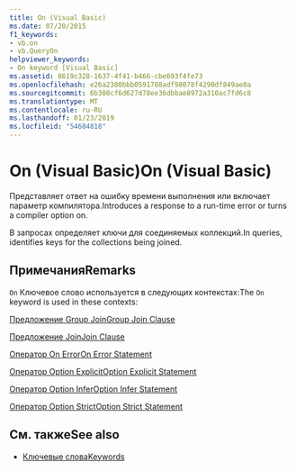 ```yaml
---
title: On (Visual Basic)
ms.date: 07/20/2015
f1_keywords:
- vb.on
- vb.QueryOn
helpviewer_keywords:
- On keyword [Visual Basic]
ms.assetid: 8619c328-1637-4f41-b466-cbe693f4fe73
ms.openlocfilehash: e26a2380bbb0591788adf98078f4290df849ae0a
ms.sourcegitcommit: 6b308cf6d627d78ee36dbbae8972a310ac7fd6c8
ms.translationtype: MT
ms.contentlocale: ru-RU
ms.lasthandoff: 01/23/2019
ms.locfileid: "54684818"
---
```

# <a name="on-visual-basic"></a><span data-ttu-id="02c66-102">On (Visual Basic)</span><span class="sxs-lookup"><span data-stu-id="02c66-102">On (Visual Basic)</span></span>
<span data-ttu-id="02c66-103">Представляет ответ на ошибку времени выполнения или включает параметр компилятора.</span><span class="sxs-lookup"><span data-stu-id="02c66-103">Introduces a response to a run-time error or turns a compiler option on.</span></span>  
  
 <span data-ttu-id="02c66-104">В запросах определяет ключи для соединяемых коллекций.</span><span class="sxs-lookup"><span data-stu-id="02c66-104">In queries, identifies keys for the collections being joined.</span></span>  
  
## <a name="remarks"></a><span data-ttu-id="02c66-105">Примечания</span><span class="sxs-lookup"><span data-stu-id="02c66-105">Remarks</span></span>  
 <span data-ttu-id="02c66-106">`On` Ключевое слово используется в следующих контекстах:</span><span class="sxs-lookup"><span data-stu-id="02c66-106">The `On` keyword is used in these contexts:</span></span>  
  
 [<span data-ttu-id="02c66-107">Предложение Group Join</span><span class="sxs-lookup"><span data-stu-id="02c66-107">Group Join Clause</span></span>](../../visual-basic/language-reference/queries/group-join-clause.md)  
  
 [<span data-ttu-id="02c66-108">Предложение Join</span><span class="sxs-lookup"><span data-stu-id="02c66-108">Join Clause</span></span>](../../visual-basic/language-reference/queries/join-clause.md)  
  
 [<span data-ttu-id="02c66-109">Оператор On Error</span><span class="sxs-lookup"><span data-stu-id="02c66-109">On Error Statement</span></span>](../../visual-basic/language-reference/statements/on-error-statement.md)  
  
 [<span data-ttu-id="02c66-110">Оператор Option Explicit</span><span class="sxs-lookup"><span data-stu-id="02c66-110">Option Explicit Statement</span></span>](../../visual-basic/language-reference/statements/option-explicit-statement.md)  
  
 [<span data-ttu-id="02c66-111">Оператор Option Infer</span><span class="sxs-lookup"><span data-stu-id="02c66-111">Option Infer Statement</span></span>](../../visual-basic/language-reference/statements/option-infer-statement.md)  
  
 [<span data-ttu-id="02c66-112">Оператор Option Strict</span><span class="sxs-lookup"><span data-stu-id="02c66-112">Option Strict Statement</span></span>](../../visual-basic/language-reference/statements/option-strict-statement.md)  
  
## <a name="see-also"></a><span data-ttu-id="02c66-113">См. также</span><span class="sxs-lookup"><span data-stu-id="02c66-113">See also</span></span>
- [<span data-ttu-id="02c66-114">Ключевые слова</span><span class="sxs-lookup"><span data-stu-id="02c66-114">Keywords</span></span>](../../visual-basic/language-reference/keywords/index.md)
